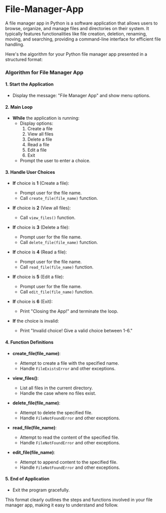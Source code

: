 # File-Manager-App
A file manager app in Python is a software application that allows users to browse, organize, and manage files and directories on their system. It typically features functionalities like file creation, deletion, renaming, moving, and searching, providing a command-line interface for efficient file handling.

Here's the algorithm for your Python file manager app presented in a structured format:

### Algorithm for File Manager App

#### 1. Start the Application
- Display the message: "File Manager App" and show menu options.

#### 2. Main Loop
- **While** the application is running:
  - Display options:
    1. Create a file
    2. View all files
    3. Delete a file
    4. Read a file
    5. Edit a file
    6. Exit
  - Prompt the user to enter a choice.

#### 3. Handle User Choices
- **If** choice is **1** (Create a file):
  - Prompt user for the file name.
  - Call `create_file(file_name)` function.
  
- **If** choice is **2** (View all files):
  - Call `view_files()` function.
  
- **If** choice is **3** (Delete a file):
  - Prompt user for the file name.
  - Call `delete_file(file_name)` function.
  
- **If** choice is **4** (Read a file):
  - Prompt user for the file name.
  - Call `read_file(file_name)` function.
  
- **If** choice is **5** (Edit a file):
  - Prompt user for the file name.
  - Call `edit_file(file_name)` function.
  
- **If** choice is **6** (Exit):
  - Print "Closing the App!" and terminate the loop.
  
- **If** the choice is invalid:
  - Print "Invalid choice! Give a valid choice between 1-6."

#### 4. Function Definitions
- **create_file(file_name)**: 
  - Attempt to create a file with the specified name.
  - Handle `FileExistsError` and other exceptions.

- **view_files()**: 
  - List all files in the current directory.
  - Handle the case where no files exist.

- **delete_file(file_name)**: 
  - Attempt to delete the specified file.
  - Handle `FileNotFoundError` and other exceptions.

- **read_file(file_name)**: 
  - Attempt to read the content of the specified file.
  - Handle `FileNotFoundError` and other exceptions.

- **edit_file(file_name)**: 
  - Attempt to append content to the specified file.
  - Handle `FileNotFoundError` and other exceptions.

#### 5. End of Application
- Exit the program gracefully.

This format clearly outlines the steps and functions involved in your file manager app, making it easy to understand and follow.


